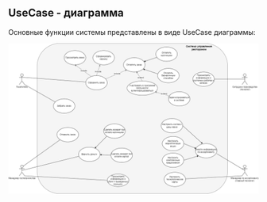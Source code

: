 ## UseCase - диаграмма

Основные функции системы представлены в виде UseCase диаграммы:

![img](./_assets/UseCase.png)
